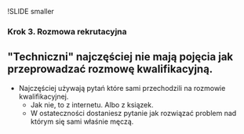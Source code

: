 !SLIDE smaller

### Krok 3. Rozmowa rekrutacyjna  ###
## "Techniczni" najczęściej nie mają pojęcia jak przeprowadzać rozmowę kwalifikacyjną. ##

- Najczęściej używają pytań które sami przechodzili na rozmowie kwalifikacyjnej.
    * Jak nie, to  z internetu. Albo z ksiązek.
    * W ostateczności dostaniesz pytanie jak rozwiązać problem nad którym się sami właśnie męczą.
